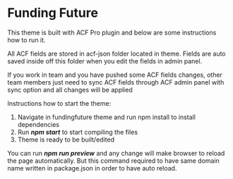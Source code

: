# Funding Future

This theme is built with ACF Pro plugin and below are some instructions how to run it.

All ACF fields are stored in acf-json folder located in theme. 
Fields are auto saved inside off this folder when you edit the fields in admin panel.

If you work in team and you have pushed some ACF fields changes, other team members just need to sync ACF fields through ACF admin panel with sync option and all changes will be applied

Instructions how to start the theme:
1. Navigate in fundingfuture theme and run npm install to install dependencies
2. Run ***npm start*** to start compiling the files
3. Theme is ready to be built/edited

You can run ***npm run preview*** and any change will make browser to reload the page automatically. 
But this command required to have same domain name written in package.json in order to have auto reload.